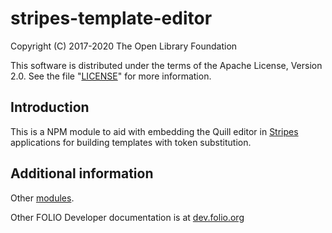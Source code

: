 # stripes-template-editor

Copyright (C) 2017-2020 The Open Library Foundation

This software is distributed under the terms of the Apache License,
Version 2.0. See the file "[LICENSE](LICENSE)" for more information.

## Introduction

This is a NPM module to aid with embedding the Quill editor in [Stripes](https://github.com/folio-org/stripes-core/) applications for building templates with token substitution.

## Additional information

Other [modules](https://dev.folio.org/source-code/#client-side).

Other FOLIO Developer documentation is at [dev.folio.org](https://dev.folio.org/)
